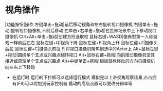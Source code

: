 # 视角操作

|功能按钮|操作
左键单击+拖动|前后移动视角和左右旋转视口摄像机
右键单击+拖动|旋转视口摄像机,不前后移动
左单击+右单击+拖动|在世界场景中上下移动视口摄像机
Ctrl+Alt+单击+拖动|创建方形选取框
鼠标右键+WASD|像典型第一人称游戏一样前后左右
鼠标左键+Q|视角下降
鼠标左键+E|视角上升
鼠标左键+Z|摄像头后拉
鼠标左键+C|摄像头前拉
F|将视口摄像机聚焦到选中的Actor上
Alt+鼠标左键+拖动|围绕单个支点或兴趣点翻转视口
Alt+鼠标右键+拖动|向前推动摄像机使其接近或原理单个支点或兴趣点
Alt+中键单击+拖动|根据鼠标移动的方向将摄像机向左右上下移动

* 在运行时
运行的下拉框可以选择运行模式
模拟是以上帝视角观察场景,点击拥有(F8)可以附加到玩家控制器
启动的高级设置可以更改分辨率等
